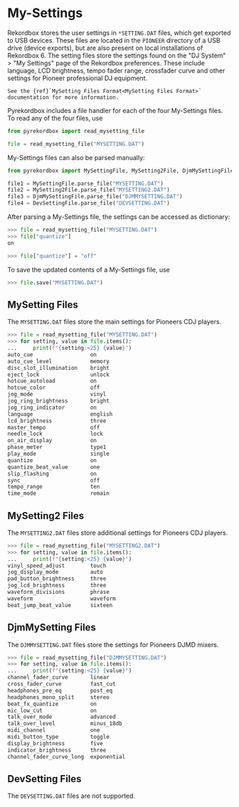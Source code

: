 # My-Settings


Rekordbox stores the user settings in ``*SETTING.DAT`` files, which get exported
to USB devices. These files are located in the ``PIONEER`` directory of a USB drive
(device exports), but are also present on local installations of Rekordbox 6.
The setting files store the settings found on the "DJ System" > "My Settings" page
of the Rekordbox preferences. These include language, LCD brightness,
tempo fader range, crossfader curve and other settings for Pioneer professional
DJ equipment.

```{seealso}
See the {ref}`MySetting Files Format<MySetting Files Format>` documentation for more information.
```

Pyrekordbox includes a file handler for each of the four My-Settings files. To read any of the four files, use
````python
from pyrekordbox import read_mysetting_file

file = read_mysetting_file("MYSETTING.DAT")
````

My-Settings files can also be parsed manually:
````python
from pyrekordbox import MySettingFile, MySetting2File, DjmMySettingFile, DevSettingFile

file1 = MySettingFile.parse_file("MYSETTING.DAT")
file2 = MySetting2File.parse_file("MYSETTING2.DAT")
file3 = DjmMySettingFile.parse_file("DJMMYSETTING.DAT")
file4 = DevSettingFile.parse_file("DEVSETTING.DAT")
````

After parsing a My-Settings file, the settings can be accessed as dictionary:
````python
>>> file = read_mysetting_file("MYSETTING.DAT")
>>> file["quantize"]
on

>>> file["quantize"] = "off"
````

To save the updated contents of a My-Settings file, use
````python
>>> file.save("MYSETTING.DAT")
````

## MySetting Files

The ``MYSETTING.DAT`` files store the main settings for Pioneers CDJ players.

````python
>>> file = read_mysetting_file("MYSETTING.DAT")
>>> for setting, value in file.items():
...     print(f"{setting:<25} {value}")
auto_cue                  on
auto_cue_level            memory
disc_slot_illumination    bright
eject_lock                unlock
hotcue_autoload           on
hotcue_color              off
jog_mode                  vinyl
jog_ring_brightness       bright
jog_ring_indicator        on
language                  english
lcd_brightness            three
master_tempo              off
needle_lock               lock
on_air_display            on
phase_meter               type1
play_mode                 single
quantize                  on
quantize_beat_value       one
slip_flashing             on
sync                      off
tempo_range               ten
time_mode                 remain
````


## MySetting2 Files

The ``MYSETTING2.DAT`` files store additional settings for Pioneers CDJ players.

````python
>>> file = read_mysetting_file("MYSETTING2.DAT")
>>> for setting, value in file.items():
...     print(f"{setting:<25} {value}")
vinyl_speed_adjust        touch
jog_display_mode          auto
pad_button_brightness     three
jog_lcd_brightness        three
waveform_divisions        phrase
waveform                  waveform
beat_jump_beat_value      sixteen
````


## DjmMySetting Files

The ``DJMMYSETTING.DAT`` files store the settings for Pioneers DJMD mixers.

````python
>>> file = read_mysetting_file("DJMMYSETTING.DAT")
>>> for setting, value in file.items():
...     print(f"{setting:<25} {value}")
channel_fader_curve       linear
cross_fader_curve         fast_cut
headphones_pre_eq         post_eq
headphones_mono_split     stereo
beat_fx_quantize          on
mic_low_cut               on
talk_over_mode            advanced
talk_over_level           minus_18db
midi_channel              one
midi_button_type          toggle
display_brightness        five
indicator_brightness      three
channel_fader_curve_long  exponential
````


## DevSetting Files

The ``DEVSETTING.DAT`` files are not supported.

